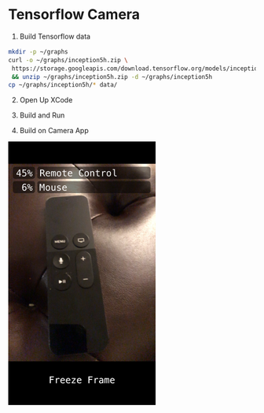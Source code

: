 # Tensorflow Camera

1. Build Tensorflow data

```bash
mkdir -p ~/graphs
curl -o ~/graphs/inception5h.zip \
 https://storage.googleapis.com/download.tensorflow.org/models/inception5h.zip \
 && unzip ~/graphs/inception5h.zip -d ~/graphs/inception5h
cp ~/graphs/inception5h/* data/
```

2. Open Up XCode

3. Build and Run

4. Build on Camera App

<img src="screenshot.png?raw=true" width="300px" />
